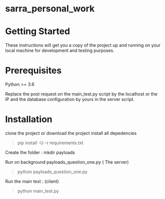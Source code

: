 # sarra_personal_work


# Getting Started
These instructions will get you a copy of the project up and running on your local machine for development and testing purposes. 

# Prerequisites
Python >= 3.6

Replace the post request on the main_test.py script by the localhost or the IP and the database configuration by yours in the server script.


# Installation

clone the project or download the project
install all depedencies
> pip install -U -r requirements.txt

Create the folder : mkdir payloads 

Run on background payloads_question_one.py ( The server)
> python payloads_question_one.py

Run the main test : (client)

> python main_test.py

